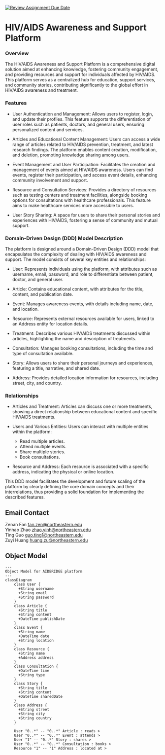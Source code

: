 [![Review Assignment Due Date](https://classroom.github.com/assets/deadline-readme-button-24ddc0f5d75046c5622901739e7c5dd533143b0c8e959d652212380cedb1ea36.svg)](https://classroom.github.com/a/j48a217e)
# HIV/AIDS Awareness and Support Platform

### Overview
The HIV/AIDS Awareness and Support Platform is a comprehensive digital solution aimed at enhancing knowledge, fostering community engagement, and providing resources and support for individuals affected by HIV/AIDS. This platform serves as a centralized hub for education, support services, and community stories, contributing significantly to the global effort in HIV/AIDS awareness and treatment.

### Features  
- User Authentication and Management: Allows users to register, login, and update their profiles. This feature supports the differentiation of user roles such as patients, doctors, and general users, ensuring personalized content and services.

- Articles and Educational Content Management: Users can access a wide range of articles related to HIV/AIDS prevention, treatment, and latest research findings. The platform enables content creation, modification, and deletion, promoting knowledge sharing among users.

- Event Management and User Participation: Facilitates the creation and management of events aimed at HIV/AIDS awareness. Users can find events, register their participation, and access event details, enhancing community involvement and support.

- Resource and Consultation Services: Provides a directory of resources such as testing centers and treatment facilities, alongside booking options for consultations with healthcare professionals. This feature aims to make healthcare services more accessible to users.

- User Story Sharing: A space for users to share their personal stories and experiences with HIV/AIDS, fostering a sense of community and mutual support.

### Domain-Driven Design (DDD) Model Description
The platform is designed around a Domain-Driven Design (DDD) model that encapsulates the complexity of dealing with HIV/AIDS awareness and support. The model consists of several key entities and relationships:

- User: Represents individuals using the platform, with attributes such as username, email, password, and role to differentiate between patient, doctor, and general user.

- Article: Contains educational content, with attributes for the title, content, and publication date.

- Event: Manages awareness events, with details including name, date, and location.

- Resource: Represents external resources available for users, linked to an Address entity for location details.

- Treatment: Describes various HIV/AIDS treatments discussed within articles, highlighting the name and description of treatments.

- Consultation: Manages booking consultations, including the time and type of consultation available.

- Story: Allows users to share their personal journeys and experiences, featuring a title, narrative, and shared date.

- Address: Provides detailed location information for resources, including street, city, and country.

### Relationships 
- Articles and Treatment: Articles can discuss one or more treatments, showing a direct relationship between educational content and specific HIV/AIDS treatments.

- Users and Various Entities: Users can interact with multiple entities within the platform:

  - Read multiple articles.
  - Attend multiple events.
  - Share multiple stories.
  - Book consultations.
- Resource and Address: Each resource is associated with a specific address, indicating the physical or online location.

This DDD model facilitates the development and future scaling of the platform by clearly defining the core domain concepts and their interrelations, thus providing a solid foundation for implementing the described features.

## Email Contact
Zenan Fan fan.zen@northeastern.edu  
Yinhao Zhao zhao.yinh@northeastern.edu  
Ting Guo guo.ting1@northeastern.edu  
Zuyi Huang huang.zu@northeastern.edu

## Object Model

```mermaid
---
Object Model for AIDBRIDGE platform
---
classDiagram
    class User {
      +String username
      +String email
      +String password
    }
    class Article {
      +String title
      +String content
      +DateTime publishDate
    }
    class Event {
      +String name
      +DateTime date
      +String location
    }
    class Resource {
      +String name
      +Address address
    }
    class Consultation {
      +DateTime time
      +String type
    }
    class Story {
      +String title
      +String content
      +DateTime sharedDate
    }
    class Address {
      +String street
      +String city
      +String country
    }

    User "0..*" -- "0..*" Article : reads >
    User "0..*" -- "0..*" Event : attends >
    User "1" -- "0..*" Story : shares >
    User "0..*" -- "0..*" Consultation : books >
    Resource "1" -- "1" Address : located at >

    
```